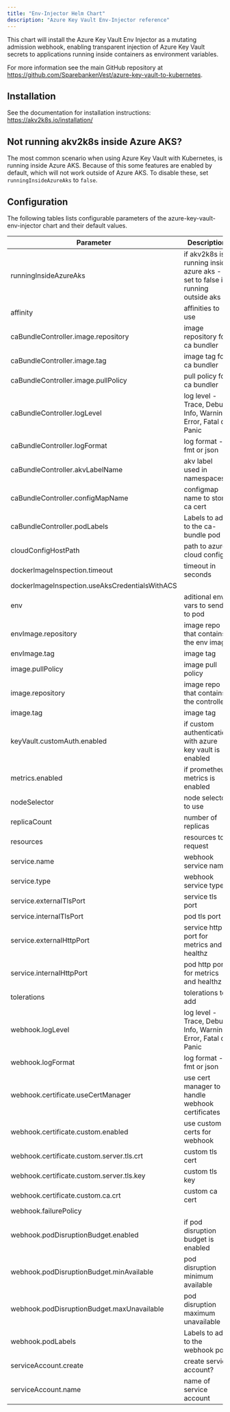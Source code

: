 ```yaml
---
title: "Env-Injector Helm Chart"
description: "Azure Key Vault Env-Injector reference"
---
```


This chart will install the Azure Key Vault Env Injector as a mutating admission webhook, enabling transparent injection of Azure Key Vault secrets to applications running inside containers as environment variables.

For more information see the main GitHub repository at https://github.com/SparebankenVest/azure-key-vault-to-kubernetes.

## Installation

See the documentation for installation instructions: https://akv2k8s.io/installation/

## Not running akv2k8s inside Azure AKS?

The most common scenario when using Azure Key Vault with Kubernetes, is running inside Azure AKS. Because of this some features are enabled by default, which will not work outside of Azure AKS. To disable these, set `runningInsideAzureAks` to `false`. 

## Configuration

The following tables lists configurable parameters of the azure-key-vault-env-injector chart and their default values.

|               Parameter                        |                Description                  |                  Default                 |
| ---------------------------------------------- | ------------------------------------------- | -----------------------------------------|
|runningInsideAzureAks                           |if akv2k8s is running inside azure aks - set to false if running outside aks |true |
|affinity                                        |affinities to use                            |{}                                        |
|caBundleController.image.repository             |image repository for ca bundler|spvest/ca-bundle-controller|
|caBundleController.image.tag                    |image tag for ca bundler|1.1.0-beta.24|
|caBundleController.image.pullPolicy             |pull policy for ca bundler|IfNotPresent|
|caBundleController.logLevel                     |log level - Trace, Debug, Info, Warning, Error, Fatal or Panic|Info|
|caBundleController.logFormat                    |log format - fmt or json|fmt|
|caBundleController.akvLabelName                 |akv label used in namespaces|azure-key-vault-env-injection|
|caBundleController.configMapName                |configmap name to store ca cert|akv2k8s-ca|
|caBundleController.podLabels                    |Labels to add to the ca-bundle pod           |{} |
|cloudConfigHostPath                             |path to azure cloud config                   |/etc/kubernetes/azure.json                |
|dockerImageInspection.timeout                   |timeout in seconds                           |20                                        |
|dockerImageInspection.useAksCredentialsWithACS  |                                             |true|
|env                                             |aditional env vars to send to pod            |{}                                        |
|envImage.repository                             |image repo that contains the env image       |spvest/azure-keyvault-env                 |
|envImage.tag                                    |image tag                                    |1.0.2                                    |
|image.pullPolicy                                |image pull policy                            |IfNotPresent                              |
|image.repository                                |image repo that contains the controller      |spvest/azure-keyvault-webhook             |
|image.tag                                       |image tag                                    |1.0.2                                    |
|keyVault.customAuth.enabled                     |if custom authentication with azure key vault is enabled |false                         |
|metrics.enabled                                 |if prometheus metrics is enabled             |false                                     |
|nodeSelector                                    |node selector to use                         |{}                                        |
|replicaCount                                    |number of replicas                           |1                                         |
|resources                                       |resources to request                         |{}                                        |
|service.name                                    |webhook service name                         |azure-keyvault-secrets-webhook            |
|service.type                                    |webhook service type                         |ClusterIP                                 |
|service.externalTlsPort                         |service tls port                     |443           |
|service.internalTlsPort                         |pod tls port                         |443               |
|service.externalHttpPort                        |service http port for metrics and healthz|443           |
|service.internalHttpPort                        |pod http port for metrics and healthz|443               |
|tolerations                                     |tolerations to add                           |[]                                        |
|webhook.logLevel                                |log level - Trace, Debug, Info, Warning, Error, Fatal or Panic | Info                   |
|webhook.logFormat                               |log format - fmt or json | fmt                   |
|webhook.certificate.useCertManager              |use cert manager to handle webhook certificates| false|
|webhook.certificate.custom.enabled              |use custom certs for webhook|false|
|webhook.certificate.custom.server.tls.crt       |custom tls cert|""|
|webhook.certificate.custom.server.tls.key       |custom tls key|""|
|webhook.certificate.custom.ca.crt               |custom ca cert|""|
|webhook.failurePolicy                           |  |Ignore|
|webhook.podDisruptionBudget.enabled             |if pod disruption budget is enabled          |true                                      |
|webhook.podDisruptionBudget.minAvailable        |pod disruption minimum available             |1                                         |
|webhook.podDisruptionBudget.maxUnavailable      |pod disruption maximum unavailable           |nil                                       |
|webhook.podLabels                               |Labels to add to the webhook pod             |{} |
|serviceAccount.create                           |create service account?                      |true|
|serviceAccount.name                             |name of service account                      |generated|
